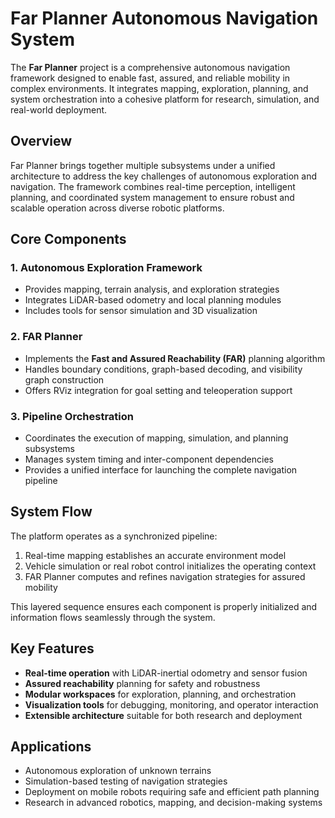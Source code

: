 # Far Planner Autonomous Navigation System

The **Far Planner** project is a comprehensive autonomous navigation framework designed to enable fast, assured, and reliable mobility in complex environments. It integrates mapping, exploration, planning, and system orchestration into a cohesive platform for research, simulation, and real-world deployment.

## Overview

Far Planner brings together multiple subsystems under a unified architecture to address the key challenges of autonomous exploration and navigation. The framework combines real-time perception, intelligent planning, and coordinated system management to ensure robust and scalable operation across diverse robotic platforms.

## Core Components

### 1. Autonomous Exploration Framework

* Provides mapping, terrain analysis, and exploration strategies
* Integrates LiDAR-based odometry and local planning modules
* Includes tools for sensor simulation and 3D visualization

### 2. FAR Planner

* Implements the **Fast and Assured Reachability (FAR)** planning algorithm
* Handles boundary conditions, graph-based decoding, and visibility graph construction
* Offers RViz integration for goal setting and teleoperation support

### 3. Pipeline Orchestration

* Coordinates the execution of mapping, simulation, and planning subsystems
* Manages system timing and inter-component dependencies
* Provides a unified interface for launching the complete navigation pipeline

## System Flow

The platform operates as a synchronized pipeline:

1. Real-time mapping establishes an accurate environment model
2. Vehicle simulation or real robot control initializes the operating context
3. FAR Planner computes and refines navigation strategies for assured mobility

This layered sequence ensures each component is properly initialized and information flows seamlessly through the system.

## Key Features

* **Real-time operation** with LiDAR-inertial odometry and sensor fusion
* **Assured reachability** planning for safety and robustness
* **Modular workspaces** for exploration, planning, and orchestration
* **Visualization tools** for debugging, monitoring, and operator interaction
* **Extensible architecture** suitable for both research and deployment

## Applications

* Autonomous exploration of unknown terrains
* Simulation-based testing of navigation strategies
* Deployment on mobile robots requiring safe and efficient path planning
* Research in advanced robotics, mapping, and decision-making systems
